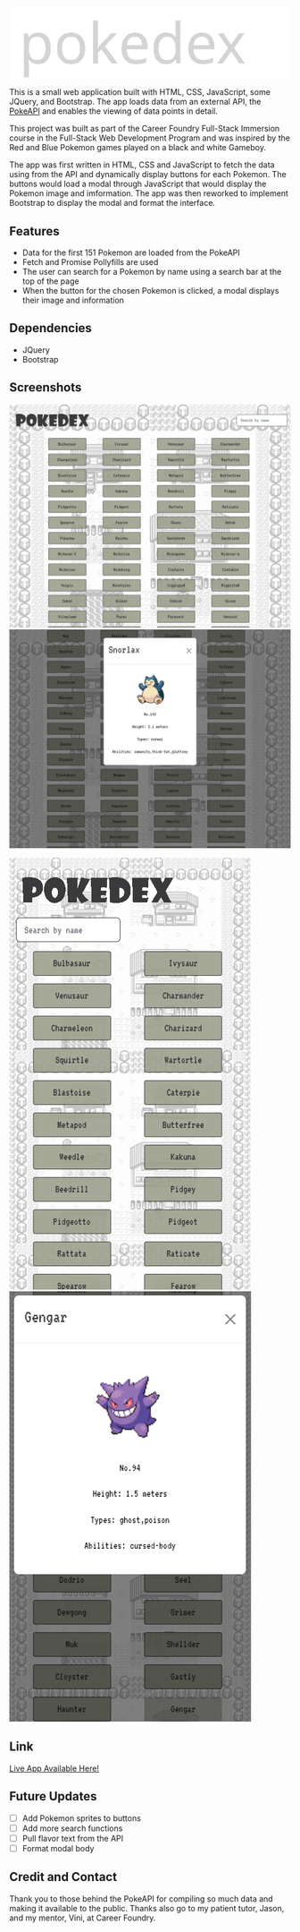 ![pokedex logo](./src/img/darkmodelogo.svg)

This is a small web application built with HTML, CSS, JavaScript, some JQuery, and Bootstrap.  The app loads data from an external API, the [PokeAPI](https://pokeapi.co/docs/v2") and enables the viewing of data points in detail.

This project was built as part of the Career Foundry Full-Stack Immersion course in the Full-Stack Web Development Program and was inspired by the Red and Blue Pokemon games played on a black and white Gameboy.

The app was first written in HTML, CSS and JavaScript to fetch the data using from the API and dynamically display buttons for each Pokemon.  The buttons would load a modal through JavaScript that would display the Pokemon image and imformation.  The app was then reworked to implement Bootstrap to display the modal and format the interface.

## Features

- Data for the first 151 Pokemon are loaded from the PokeAPI
- Fetch and Promise Pollyfills are used
- The user can search for a Pokemon by name using a search bar at the top of the page
- When the button for the chosen Pokemon is clicked, a modal displays their image and information

## Dependencies

- JQuery
- Bootstrap

## Screenshots

![full screen screenshot](./src/img/fullscreen.png)   ![full screen screenshot with snorlax modal](./src/img/fullscreen-modal.png)

![mobile screenshot](./src/img/mobile.png)   ![mobile screenshot with gengar modal](./src/img/mobile-modal.png)

## Link

[Live App Available Here!](https://kellysdev.github.io/Pokedex/)

## Future Updates

- [ ] Add Pokemon sprites to buttons
- [ ] Add more search functions
- [ ] Pull flavor text from the API
- [ ] Format modal body

## Credit and Contact

Thank you to those behind the PokeAPI for compiling so much data and making it available to the public.
Thanks also go to my patient tutor, Jason, and my mentor, Vini, at Career Foundry.
